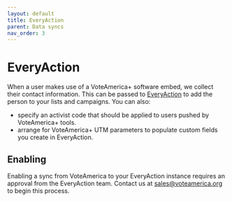 ```yaml
---
layout: default
title: EveryAction
parent: Data syncs
nav_order: 3
---
```


# EveryAction

When a user makes use of a VoteAmerica+ software embed, we collect their contact information.  This can be
passed to [EveryAction](https://learn.bonterratech.com/everyaction.html) to add the person to your lists and campaigns.
You can also:
* specify an activist code that should be applied to users pushed by VoteAmerica+ tools.
* arrange for VoteAmerica+ UTM parameters to populate custom fields you create in EveryAction.

## Enabling

Enabling a sync from VoteAmerica to your EveryAction instance requires an approval from the EveryAction team.
Contact us at [sales@voteamerica.org](mailto:sales@voteamerica.org) to begin this process.